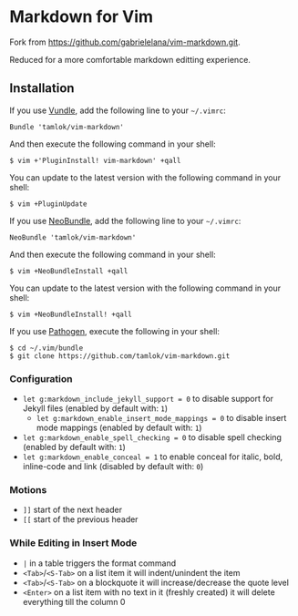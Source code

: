 # Markdown for Vim
Fork from https://github.com/gabrielelana/vim-markdown.git.

Reduced for a more comfortable markdown editting experience.

## Installation
If you use [Vundle](https://github.com/gmarik/vundle), add the following line to your `~/.vimrc`:

    Bundle 'tamlok/vim-markdown'

And then execute the following command in your shell:

    $ vim +'PluginInstall! vim-markdown' +qall

You can update to the latest version with the following command in your shell:

    $ vim +PluginUpdate

If you use [NeoBundle](https://github.com/Shougo/neobundle.vim), add the following line to your `~/.vimrc`:

    NeoBundle 'tamlok/vim-markdown'

And then execute the following command in your shell:

    $ vim +NeoBundleInstall +qall

You can update to the latest version with the following command in your shell:

    $ vim +NeoBundleInstall! +qall

If you use [Pathogen](https://github.com/tpope/vim-pathogen), execute the following in your shell:

    $ cd ~/.vim/bundle
    $ git clone https://github.com/tamlok/vim-markdown.git

### Configuration
* `let g:markdown_include_jekyll_support = 0` to disable support for Jekyll files (enabled by default with: `1`)
  * `let g:markdown_enable_insert_mode_mappings = 0` to disable insert mode mappings (enabled by default with: `1`)
* `let g:markdown_enable_spell_checking = 0` to disable spell checking (enabled by default with: `1`)
* `let g:markdown_enable_conceal = 1` to enable conceal for italic, bold, inline-code and link (disabled by default with: `0`)

### Motions
* `]]` start of the next header
* `[[` start of the previous header

### While Editing in Insert Mode
* `|` in a table triggers the format command
* `<Tab>`/`<S-Tab>` on a list item it will indent/unindent the item
* `<Tab>`/`<S-Tab>` on a blockquote it will increase/decrease the quote level
* `<Enter>` on a list item with no text in it (freshly created) it will delete everything till the column 0
